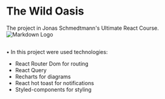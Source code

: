 # The Wild Oasis

The project in Jonas Schmedtmann's Ultimate React Course.
![Markdown Logo]("/public/logo-light.png)

##

##

• In this project were used technologies:

- React Router Dom for routing
- React Query
- Recharts for diagrams
- React hot toast for notifications
- Styled-components for styling
